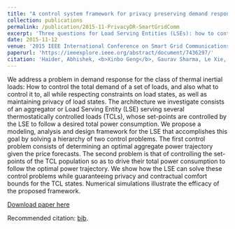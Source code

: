 ```yaml
---
title: "A control system framework for privacy preserving demand response of thermal inertial loads"
collection: publications
permalink: /publication/2015-11-PrivacyDR-SmartGridComm
excerpt: 'Three questions for Load Serving Entities (LSEs): how to control the total demand of a set of loads, and also what to control it to, all while respecting constraints on load states, as well as maintaining privacy of load states.'
date: 2015-11-12
venue: '2015 IEEE International Conference on Smart Grid Communications (SmartGridComm)'
paperurl: 'https://ieeexplore.ieee.org/abstract/document/7436297/'
citation: 'Haider, Abhishek, <b>Xinbo Geng</b>, Gaurav Sharma, Le Xie, and P. R. Kumar. "A control system framework for privacy preserving demand response of thermal inertial loads." In Smart Grid Communications (SmartGridComm), 2015 IEEE International Conference on, pp. 181-186. IEEE, 2015.'
---
```


We address a problem in demand response for the class of thermal inertial loads: How to control the total demand of a set of loads, and also what to control it to, all while respecting constraints on load states, as well as maintaining privacy of load states. The architecture we investigate consists of an aggregator or Load Serving Entity (LSE) serving several thermostatically controlled loads (TCLs), whose set-points are controlled by the LSE to follow a desired total power consumption. We propose a modeling, analysis and design framework for the LSE that accomplishes this goal by solving a hierarchy of two control problems. The first control problem consists of determining an optimal aggregate power trajectory given the price forecasts. The second problem is that of controlling the set-points of the TCL population so as to drive their total power consumption to follow the optimal power trajectory. We show how the LSE can solve these control problems while guaranteeing privacy and contractual comfort bounds for the TCL states. Numerical simulations illustrate the efficacy of the proposed framework.

[Download paper here](http://xb00dx.github.io/files/paper2.pdf)

Recommended citation: [bib](http://xb00dx.github.io/files/2015-11-PrivacyDR-SmartGridComm.bib).
